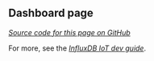 ## Dashboard page

[_Source code for this page on GitHub_](https://github.com/bonitoo-io/iot-center-v2/blob/master/app/ui/src/pages/DashboardPage.tsx)

For more, see the [_InfluxDB IoT dev guide_](__DEV_GUIDE__/ui/dashboard.html).
